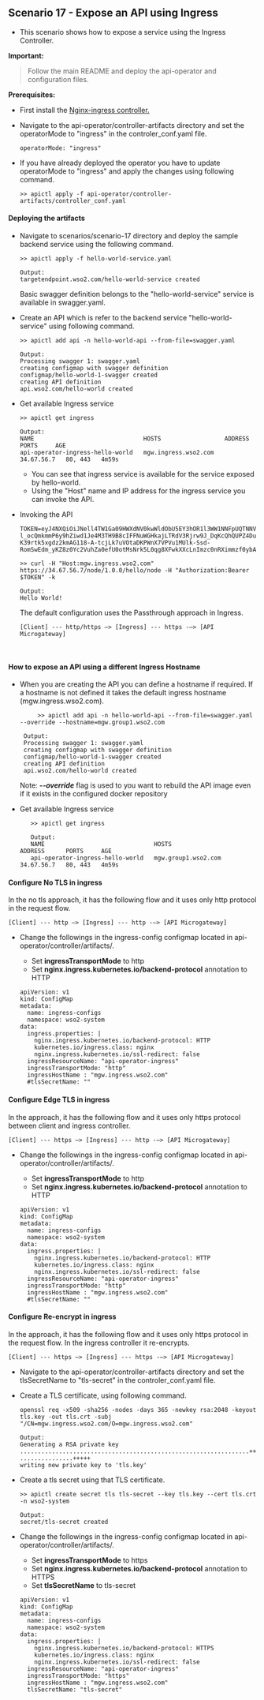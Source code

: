 ## Scenario 17 - Expose an API using Ingress

- This scenario shows how to expose a service using the Ingress Controller.

**Important:**
> Follow the main README and deploy the api-operator and configuration files.

**Prerequisites:**
- First install the [Nginx-ingress controller.](https://kubernetes.github.io/ingress-nginx/deploy/)
- Navigate to the api-operator/controller-artifacts directory and set the operatorMode to "ingress" in the 
  controler_conf.yaml file.
  
  ```
  operatorMode: "ingress"
  ```
- If you have already deployed the operator you have to update operatorMode to "ingress" and apply the changes using
  following command.
  ```
  >> apictl apply -f api-operator/controller-artifacts/controller_conf.yaml
  ```
  
#### Deploying the artifacts

- Navigate to scenarios/scenario-17 directory and deploy the sample backend service using the following command.
    ```
    >> apictl apply -f hello-world-service.yaml
    
    Output:
    targetendpoint.wso2.com/hello-world-service created
    ```
    Basic swagger definition belongs to the "hello-world-service" service is available in swagger.yaml.

- Create an API which is refer to the backend service "hello-world-service" using following command.
    
    ```
    >> apictl add api -n hello-world-api --from-file=swagger.yaml
    
    Output:
    Processing swagger 1: swagger.yaml
    creating configmap with swagger definition
    configmap/hello-world-1-swagger created
    creating API definition
    api.wso2.com/hello-world created
    ```

 - Get available Ingress service
 
    ```
    >> apictl get ingress
    
    Output:
    NAME                               HOSTS                  ADDRESS      PORTS     AGE
    api-operator-ingress-hello-world   mgw.ingress.wso2.com   34.67.56.7   80, 443   4m59s
    ```
    - You can see that ingress service is available for the service exposed by hello-world.
    - Using the "Host" name and IP address for the ingress service you can invoke the API.
    
 - Invoking the API 
 
    ```
    TOKEN=eyJ4NXQiOiJNell4TW1Ga09HWXdNV0kwWldObU5EY3hOR1l3WW1NNFpUQTNNV0kyTkRBelpHUXpOR00wWkdSbE5qSmtPREZrWkRSaU9URmtNV0ZoTXpVMlpHVmxOZyIsImtpZCI6Ik16WXhNbUZrT0dZd01XSTBaV05tTkRjeE5HWXdZbU00WlRBM01XSTJOREF6WkdRek5HTTBaR1JsTmpKa09ERmtaRFJpT1RGa01XRmhNelUyWkdWbE5nX1JTMjU2IiwiYWxnIjoiUlMyNTYifQ.eyJzdWIiOiJhZG1pbkBjYXJib24uc3VwZXIiLCJhdWQiOiJKRmZuY0djbzRodGNYX0xkOEdIVzBBR1V1ME1hIiwibmJmIjoxNTk3MjExOTUzLCJhenAiOiJKRmZuY0djbzRodGNYX0xkOEdIVzBBR1V1ME1hIiwic2NvcGUiOiJhbV9hcHBsaWNhdGlvbl9zY29wZSBkZWZhdWx0IiwiaXNzIjoiaHR0cHM6XC9cL3dzbzJhcGltOjMyMDAxXC9vYXV0aDJcL3Rva2VuIiwiZXhwIjoxOTMwNTQ1Mjg2LCJpYXQiOjE1OTcyMTE5NTMsImp0aSI6IjMwNmI5NzAwLWYxZjctNDFkOC1hMTg2LTIwOGIxNmY4NjZiNiJ9.UIx-l_ocQmkmmP6y9hZiwd1Je4M3TH9B8cIFFNuWGHkajLTRdV3Rjrw9J_DqKcQhQUPZ4DukME41WgjDe5L6veo6Bj4dolJkrf2Xx_jHXUO_R4dRX-K39rtk5xgdz2kmAG118-A-tcjLk7uVOtaDKPWnX7VPVu1MUlk-Ssd-RomSwEdm_yKZ8z0Yc2VuhZa0efU0otMsNrk5L0qg8XFwkXXcLnImzc0nRXimmzf0ybAuf1GLJZyou3UUTHdTNVAIKZEFGMxw3elBkGcyRswzBRxm1BrIaU9Z8wzeEv4QZKrC5NpOpoNJPWx9IgmKdK2b3kIWJEFreT3qyoGSBrM49Q
    ```
    
    ```
    >> curl -H "Host:mgw.ingress.wso2.com" https://34.67.56.7/node/1.0.0/hello/node -H "Authorization:Bearer $TOKEN" -k
    
    Output:
    Hello World!
    ```
   
   The default configuration uses the Passthrough approach in Ingress.
   
   ```
   [Client] --- http/https —> [Ingress] --- https -—> [API Microgateway]
   ```
<br>

#### How to expose an API using a different Ingress Hostname

- When you are creating the API you can define a hostname if required. If a hostname is not defined
it takes the default ingress hostname (mgw.ingress.wso2.com).

   ```
        >> apictl add api -n hello-world-api --from-file=swagger.yaml --override --hostname=mgw.group1.wso2.com
    
    Output:
    Processing swagger 1: swagger.yaml
    creating configmap with swagger definition
    configmap/hello-world-1-swagger created
    creating API definition
    api.wso2.com/hello-world created
   ```
   Note: ***--override*** flag is used to you want to rebuild the API image even if it exists in the configured docker repository

- Get available Ingress service
   
   ```
      >> apictl get ingress
      
      Output:
      NAME                               HOSTS                  ADDRESS      PORTS     AGE
      api-operator-ingress-hello-world   mgw.group1.wso2.com   34.67.56.7   80, 443   4m59s
   ```

#### Configure No TLS in ingress

In the no tls approach, it has the following flow and it uses only http protocol in the request flow.

```
[Client] --- http —> [Ingress] --- http -—> [API Microgateway]
```

- Change the followings in the ingress-config configmap located in api-operator/controller/artifacts/.

    - Set **ingressTransportMode** to http
    - Set **nginx.ingress.kubernetes.io/backend-protocol** annotation to HTTP
    
     ```
     apiVersion: v1
     kind: ConfigMap
     metadata:
       name: ingress-configs
       namespace: wso2-system
     data:
       ingress.properties: |
         nginx.ingress.kubernetes.io/backend-protocol: HTTP
         kubernetes.io/ingress.class: nginx
         nginx.ingress.kubernetes.io/ssl-redirect: false
       ingressResourceName: "api-operator-ingress"
       ingressTransportMode: "http"
       ingressHostName : "mgw.ingress.wso2.com"
       #tlsSecretName: ""
     ```

#### Configure Edge TLS in ingress

In the approach, it has the following flow and it uses only https protocol between client and ingress controller.

```
[Client] --- https —> [Ingress] --- http -—> [API Microgateway]
```

- Change the followings in the ingress-config configmap located in api-operator/controller/artifacts/.

    - Set **ingressTransportMode** to http
    - Set **nginx.ingress.kubernetes.io/backend-protocol** annotation to HTTP
    
     ```
     apiVersion: v1
     kind: ConfigMap
     metadata:
       name: ingress-configs
       namespace: wso2-system
     data:
       ingress.properties: |
         nginx.ingress.kubernetes.io/backend-protocol: HTTP
         kubernetes.io/ingress.class: nginx
         nginx.ingress.kubernetes.io/ssl-redirect: false
       ingressResourceName: "api-operator-ingress"
       ingressTransportMode: "http"
       ingressHostName : "mgw.ingress.wso2.com"
       #tlsSecretName: ""
     ```
  
#### Configure Re-encrypt in ingress 

In the approach, it has the following flow and it uses only https protocol in the request flow. In the ingress controller it re-encrypts. 

```
[Client] --- https —> [Ingress] --- https -—> [API Microgateway]
```

 - Navigate to the api-operator/controller-artifacts directory and set the tlsSecretName to "tls-secret" in the 
   controler_conf.yaml file.
   
 - Create a TLS certificate, using following command.
 
    ```
    openssl req -x509 -sha256 -nodes -days 365 -newkey rsa:2048 -keyout tls.key -out tls.crt -subj "/CN=mgw.ingress.wso2.com/O=mgw.ingress.wso2.com"
    
    Output:
    Generating a RSA private key
    .................................................................+++++
    ...............+++++
    writing new private key to 'tls.key'
    ```
   
 - Create a tls secret using that TLS certificate.
 
    ```
    >> apictl create secret tls tls-secret --key tls.key --cert tls.crt -n wso2-system
    
    Output:
    secret/tls-secret created
    ```
   
- Change the followings in the ingress-config configmap located in api-operator/controller/artifacts/.

    - Set **ingressTransportMode** to https
    - Set **nginx.ingress.kubernetes.io/backend-protocol** annotation to HTTPS
    - Set **tlsSecretName** to tls-secret
    
     ```
     apiVersion: v1
     kind: ConfigMap
     metadata:
       name: ingress-configs
       namespace: wso2-system
     data:
       ingress.properties: |
         nginx.ingress.kubernetes.io/backend-protocol: HTTPS
         kubernetes.io/ingress.class: nginx
         nginx.ingress.kubernetes.io/ssl-redirect: false
       ingressResourceName: "api-operator-ingress"
       ingressTransportMode: "https"
       ingressHostName : "mgw.ingress.wso2.com"
       tlsSecretName: "tls-secret"
     ```
